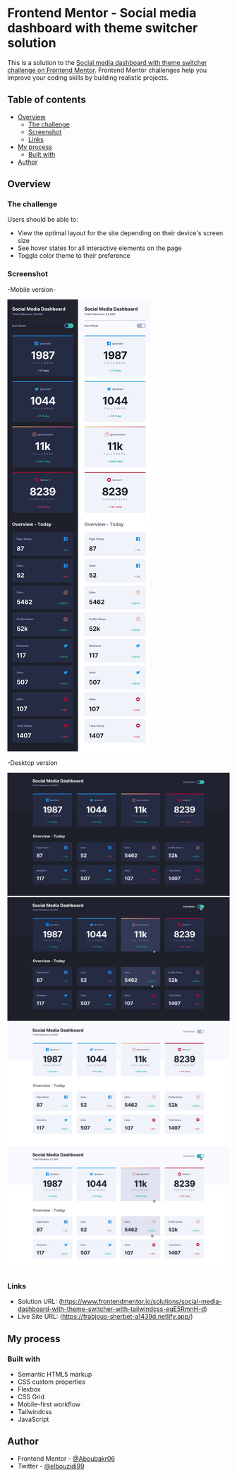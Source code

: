 # Frontend Mentor - Social media dashboard with theme switcher solution

This is a solution to the [Social media dashboard with theme switcher challenge on Frontend Mentor](https://www.frontendmentor.io/challenges/social-media-dashboard-with-theme-switcher-6oY8ozp_H). Frontend Mentor challenges help you improve your coding skills by building realistic projects. 

## Table of contents

- [Overview](#overview)
  - [The challenge](#the-challenge)
  - [Screenshot](#screenshot)
  - [Links](#links)
- [My process](#my-process)
  - [Built with](#built-with)
- [Author](#author)

## Overview

### The challenge

Users should be able to:

- View the optimal layout for the site depending on their device's screen size
- See hover states for all interactive elements on the page
- Toggle color theme to their preference

### Screenshot

-Mobile version-

![photo](./design/mobile-design-dark.jpg)
![photo](./design/mobile-design-light.jpg)

 -Desktop version

![photo](./design/desktop-design-dark.jpg)
![photo](./design/active-states-dark.jpg)
![photo](./design/desktop-design-light.jpg)
![photo](./design/active-states-light.jpg)

### Links

- Solution URL: (https://www.frontendmentor.io/solutions/social-media-dashboard-with-theme-switcher-with-tailwindcss-eqE5RmnH-d)
- Live Site URL: (https://frabjous-sherbet-a1439d.netlify.app/)

## My process

### Built with

- Semantic HTML5 markup
- CSS custom properties
- Flexbox
- CSS Grid
- Mobile-first workflow
- Tailwindcss
- JavaScript

## Author

- Frontend Mentor - [@Aboubakr06](https://www.frontendmentor.io/profile/Aboubakr06)
- Twitter - [@elbouzidi99](https://twitter.com/elbouzidi99)

